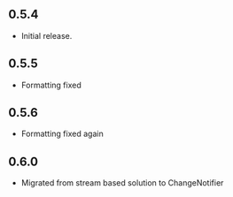 ## 0.5.4

* Initial release.

## 0.5.5

* Formatting fixed

## 0.5.6

* Formatting fixed again

## 0.6.0
* Migrated from stream based solution to ChangeNotifier